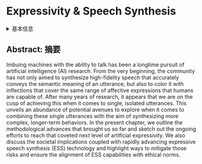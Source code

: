 # Expressivity & Speech Synthesis

<details>
<summary>基本信息</summary>

- 标题: "Expressivity and Speech Synthesis"
- 作者:
  - 01 Andreas Triantafyllopoulos,
  - 02 Björn W. Schuller
- 链接:
  - [ArXiv](https://arxiv.org/abs/2404.19363)
  - [Publication]()
  - [Github]()
  - [Demo]()
- 文件:
  - [ArXiv](2404.19363v1__Survey__Expressivity_&_Speech_Synthesis.pdf)
  - [Publication] #TODO

</details>

## Abstract: 摘要

Imbuing machines with the ability to talk has been a longtime pursuit of artificial intelligence (AI) research. From the very beginning, the community has not only aimed to synthesize high-fidelity speech that accurately conveys the semantic meaning of an utterance, but also to color it with inflections that cover the same range of affective expressions that humans are capable of. After many years of research, it appears that we are on the cusp of achieving this when it comes to single, isolated utterances. This unveils an abundance of potential avenues to explore when it comes to combining these single utterances with the aim of synthesizing more complex, longer-term behaviors. In the present chapter, we outline the methodological advances that brought us so far and sketch out the ongoing efforts to reach that coveted next level of artificial expressivity. We also discuss the societal implications coupled with rapidly advancing expressive speech synthesis (ESS) technology and highlight ways to mitigate those risks and ensure the alignment of ESS capabilities with ethical norms.
